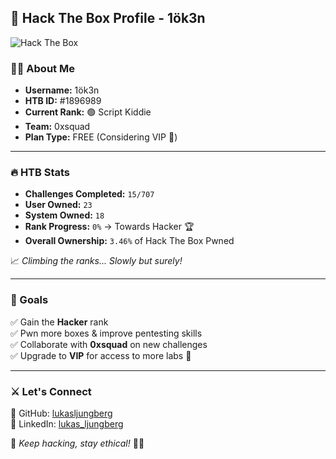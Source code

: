 ## 🚀 Hack The Box Profile - 1ök3n

![Hack The Box](https://www.hackthebox.com/images/htb-og-image.jpg)

### 🏴‍☠️ About Me
- **Username:** 1ök3n  
- **HTB ID:** #1896989  
- **Current Rank:** 🟢 Script Kiddie  
- **Team:** 0xsquad  
- **Plan Type:** FREE (Considering VIP 🚀)  

---

### 🔥 HTB Stats
- **Challenges Completed:** `15/707`
- **User Owned:** `23`
- **System Owned:** `18`
- **Rank Progress:** `0%` → Towards Hacker 🏆
- **Overall Ownership:** `3.46%` of Hack The Box Pwned

📈 _Climbing the ranks... Slowly but surely!_

---

### 🎯 Goals
✅ Gain the **Hacker** rank  
✅ Pwn more boxes & improve pentesting skills  
✅ Collaborate with **0xsquad** on new challenges  
✅ Upgrade to **VIP** for access to more labs 💎  

---

### ⚔️ Let's Connect
🐙 GitHub: [lukasljungberg](https://github.com/lukasljungberg)  
🔗 LinkedIn: [lukas_ljungberg](https://www.linkedin.com/in/lukas-ljungberg-17929a13b/)  

👊 _Keep hacking, stay ethical!_ 🏴‍☠️

